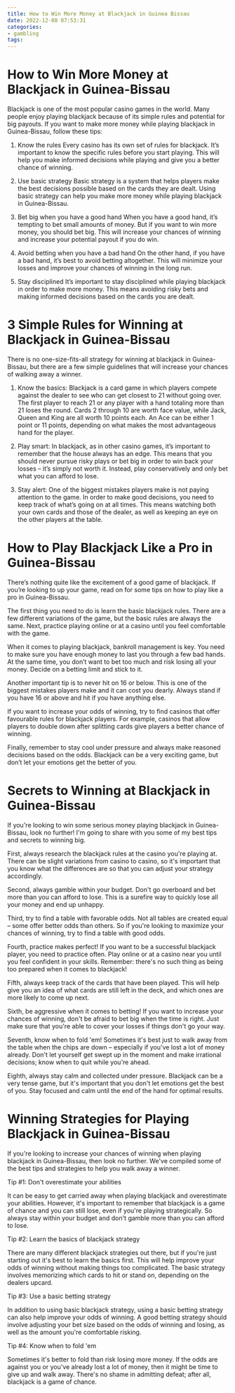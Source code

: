 ```yaml
---
title: How to Win More Money at Blackjack in Guinea Bissau 
date: 2022-12-08 07:53:31
categories:
- gambling
tags:
---
```



#  How to Win More Money at Blackjack in Guinea-Bissau 

Blackjack is one of the most popular casino games in the world. Many people enjoy playing blackjack because of its simple rules and potential for big payouts. If you want to make more money while playing blackjack in Guinea-Bissau, follow these tips:

1. Know the rules
Every casino has its own set of rules for blackjack. It’s important to know the specific rules before you start playing. This will help you make informed decisions while playing and give you a better chance of winning.

2. Use basic strategy
Basic strategy is a system that helps players make the best decisions possible based on the cards they are dealt. Using basic strategy can help you make more money while playing blackjack in Guinea-Bissau.

3. Bet big when you have a good hand
When you have a good hand, it’s tempting to bet small amounts of money. But if you want to win more money, you should bet big. This will increase your chances of winning and increase your potential payout if you do win.

4. Avoid betting when you have a bad hand
On the other hand, if you have a bad hand, it’s best to avoid betting altogether. This will minimize your losses and improve your chances of winning in the long run. 

5. Stay disciplined
It’s important to stay disciplined while playing blackjack in order to make more money. This means avoiding risky bets and making informed decisions based on the cards you are dealt.

#  3 Simple Rules for Winning at Blackjack in Guinea-Bissau 

There is no one-size-fits-all strategy for winning at blackjack in Guinea-Bissau, but there are a few simple guidelines that will increase your chances of walking away a winner.

1. Know the basics: Blackjack is a card game in which players compete against the dealer to see who can get closest to 21 without going over. The first player to reach 21 or any player with a hand totaling more than 21 loses the round. Cards 2 through 10 are worth face value, while Jack, Queen and King are all worth 10 points each. An Ace can be either 1 point or 11 points, depending on what makes the most advantageous hand for the player. 

2. Play smart: In blackjack, as in other casino games, it’s important to remember that the house always has an edge. This means that you should never pursue risky plays or bet big in order to win back your losses – it’s simply not worth it. Instead, play conservatively and only bet what you can afford to lose.

3. Stay alert: One of the biggest mistakes players make is not paying attention to the game. In order to make good decisions, you need to keep track of what’s going on at all times. This means watching both your own cards and those of the dealer, as well as keeping an eye on the other players at the table.

#  How to Play Blackjack Like a Pro in Guinea-Bissau 

There’s nothing quite like the excitement of a good game of blackjack. If you’re looking to up your game, read on for some tips on how to play like a pro in Guinea-Bissau. 

The first thing you need to do is learn the basic blackjack rules. There are a few different variations of the game, but the basic rules are always the same. Next, practice playing online or at a casino until you feel comfortable with the game.

When it comes to playing blackjack, bankroll management is key. You need to make sure you have enough money to last you through a few bad hands. At the same time, you don’t want to bet too much and risk losing all your money. Decide on a betting limit and stick to it.

Another important tip is to never hit on 16 or below. This is one of the biggest mistakes players make and it can cost you dearly. Always stand if you have 16 or above and hit if you have anything else.

If you want to increase your odds of winning, try to find casinos that offer favourable rules for blackjack players. For example, casinos that allow players to double down after splitting cards give players a better chance of winning.

Finally, remember to stay cool under pressure and always make reasoned decisions based on the odds. Blackjack can be a very exciting game, but don’t let your emotions get the better of you.

#  Secrets to Winning at Blackjack in Guinea-Bissau 

If you're looking to win some serious money playing blackjack in Guinea-Bissau, look no further! I'm going to share with you some of my best tips and secrets to winning big.

First, always research the blackjack rules at the casino you're playing at. There can be slight variations from casino to casino, so it's important that you know what the differences are so that you can adjust your strategy accordingly.

Second, always gamble within your budget. Don't go overboard and bet more than you can afford to lose. This is a surefire way to quickly lose all your money and end up unhappy.

Third, try to find a table with favorable odds. Not all tables are created equal – some offer better odds than others. So if you're looking to maximize your chances of winning, try to find a table with good odds.

Fourth, practice makes perfect! If you want to be a successful blackjack player, you need to practice often. Play online or at a casino near you until you feel confident in your skills. Remember: there's no such thing as being too prepared when it comes to blackjack!

Fifth, always keep track of the cards that have been played. This will help give you an idea of what cards are still left in the deck, and which ones are more likely to come up next.

Sixth, be aggressive when it comes to betting! If you want to increase your chances of winning, don't be afraid to bet big when the time is right. Just make sure that you're able to cover your losses if things don't go your way.

Seventh, know when to fold 'em! Sometimes it's best just to walk away from the table when the chips are down – especially if you've lost a lot of money already. Don't let yourself get swept up in the moment and make irrational decisions; know when to quit while you're ahead.

Eighth, always stay calm and collected under pressure. Blackjack can be a very tense game, but it's important that you don't let emotions get the best of you. Stay focused and calm until the end of the hand for optimal results.

#  Winning Strategies for Playing Blackjack in Guinea-Bissau

If you're looking to increase your chances of winning when playing blackjack in Guinea-Bissau, then look no further. We've compiled some of the best tips and strategies to help you walk away a winner.

Tip #1: Don't overestimate your abilities

It can be easy to get carried away when playing blackjack and overestimate your abilities. However, it's important to remember that blackjack is a game of chance and you can still lose, even if you're playing strategically. So always stay within your budget and don't gamble more than you can afford to lose.

Tip #2: Learn the basics of blackjack strategy

There are many different blackjack strategies out there, but if you're just starting out it's best to learn the basics first. This will help improve your odds of winning without making things too complicated. The basic strategy involves memorizing which cards to hit or stand on, depending on the dealers upcard.

Tip #3: Use a basic betting strategy

In addition to using basic blackjack strategy, using a basic betting strategy can also help improve your odds of winning. A good betting strategy should involve adjusting your bet size based on the odds of winning and losing, as well as the amount you're comfortable risking.

Tip #4: Know when to fold 'em

Sometimes it's better to fold than risk losing more money. If the odds are against you or you've already lost a lot of money, then it might be time to give up and walk away. There's no shame in admitting defeat; after all, blackjack is a game of chance.